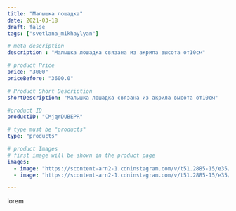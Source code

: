 ```yaml
---
title: "Малышка лошадка"
date: 2021-03-18
draft: false
tags: ["svetlana_mikhaylyan"]

# meta description
description : "Малышка лошадка связана из акрила высота от10см"

# product Price
price: "3000"
priceBefore: "3600.0"

# Product Short Description
shortDescription: "Малышка лошадка связана из акрила высота от10см"

#product ID
productID: "CMjqrDUBEPR"

# type must be "products"
type: "products"

# product Images
# first image will be shown in the product page
images:
  - image: "https://scontent-arn2-1.cdninstagram.com/v/t51.2885-15/e35/161999098_793008954897942_5690842082989460202_n.jpg?se=7&tp=1&_nc_ht=scontent-arn2-1.cdninstagram.com&_nc_cat=106&_nc_ohc=uh2oRSv1aAYAX_qSvB8&ccb=7-4&oh=b58fd2c8ac724778c9a3532e5357241e&oe=6081AB19&ig_cache_key=MjUzMjA1NTA4ODQ5NjA0MjExNg%3D%3D.2-ccb7-4"
  - image: "https://scontent-arn2-1.cdninstagram.com/v/t51.2885-15/e35/162054219_156518712987073_1611904330155131525_n.jpg?se=7&tp=1&_nc_ht=scontent-arn2-1.cdninstagram.com&_nc_cat=101&_nc_ohc=t8QWwEAhKPoAX_fQflz&ccb=7-4&oh=a779c89bbf84c044807b2c890f71b9d7&oe=6082A97B&ig_cache_key=MjUzMjA1NTA4ODQ3OTIzNTkwMw%3D%3D.2-ccb7-4"

---
```

lorem

